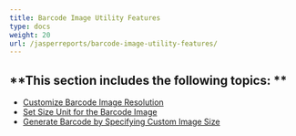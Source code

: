 ```yaml
---
title: Barcode Image Utility Features
type: docs
weight: 20
url: /jasperreports/barcode-image-utility-features/
---
```


**This section includes the following topics: 
**
----------------------------------------------
- [Customize Barcode Image Resolution](/barcode/jasperreports/customize-barcode-image-resolution/) 
- [Set Size Unit for the Barcode Image](/barcode/jasperreports/set-size-unit-for-the-barcode-image/) 
- [Generate Barcode by Specifying Custom Image Size](/barcode/jasperreports/generate-barcode-by-specifying-custom-image-size/) 
